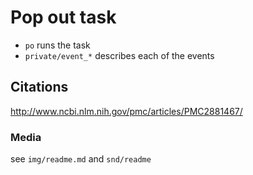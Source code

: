 # Pop out task

 * `po` runs the task
 * `private/event_*` describes each of the events 

## Citations
 http://www.ncbi.nlm.nih.gov/pmc/articles/PMC2881467/

### Media
 see `img/readme.md` and `snd/readme`

